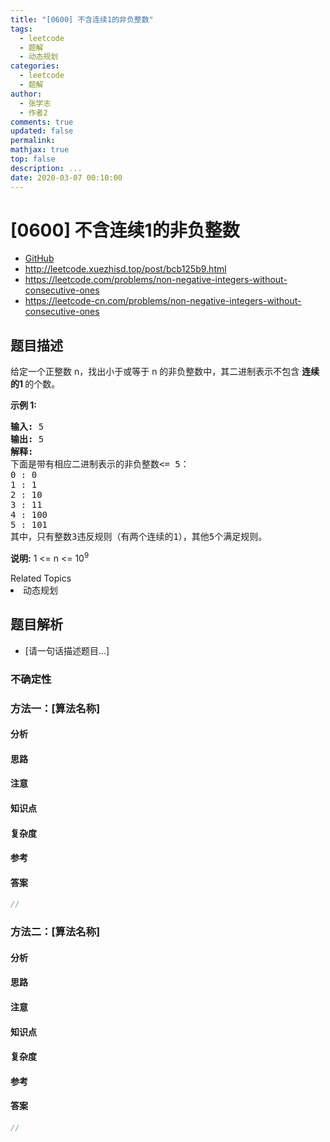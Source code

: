 ```yaml
---
title: "[0600] 不含连续1的非负整数"
tags:
  - leetcode
  - 题解
  - 动态规划
categories:
  - leetcode
  - 题解
author:
  - 张学志
  - 作者2
comments: true
updated: false
permalink:
mathjax: true
top: false
description: ...
date: 2020-03-07 00:10:00
---
```



# [0600] 不含连续1的非负整数
* [GitHub](https://github.com/algoboy101/LeetCodeCrowdsource/tree/master/_posts/QA/%5B0600%5D%20%E4%B8%8D%E5%90%AB%E8%BF%9E%E7%BB%AD1%E7%9A%84%E9%9D%9E%E8%B4%9F%E6%95%B4%E6%95%B0.md)
* http://leetcode.xuezhisd.top/post/bcb125b9.html
* https://leetcode.com/problems/non-negative-integers-without-consecutive-ones
* https://leetcode-cn.com/problems/non-negative-integers-without-consecutive-ones


## 题目描述

<p>给定一个正整数 n，找出小于或等于 n 的非负整数中，其二进制表示不包含&nbsp;<strong>连续的1&nbsp;</strong>的个数。</p>

<p><strong>示例 1:</strong></p>

<pre><strong>输入:</strong> 5
<strong>输出:</strong> 5
<strong>解释:</strong> 
下面是带有相应二进制表示的非负整数&lt;= 5：
0 : 0
1 : 1
2 : 10
3 : 11
4 : 100
5 : 101
其中，只有整数3违反规则（有两个连续的1），其他5个满足规则。</pre>

<p><strong>说明:</strong> 1 &lt;= n &lt;= 10<sup>9</sup></p>
<div><div>Related Topics</div><div><li>动态规划</li></div></div>


## 题目解析
* [请一句话描述题目...]

### 不确定性


### 方法一：[算法名称]

#### 分析

#### 思路

#### 注意

#### 知识点

#### 复杂度

#### 参考

#### 答案

```cpp
//
```


### 方法二：[算法名称]

#### 分析

#### 思路

#### 注意

#### 知识点

#### 复杂度

#### 参考

#### 答案

```cpp
//
```


